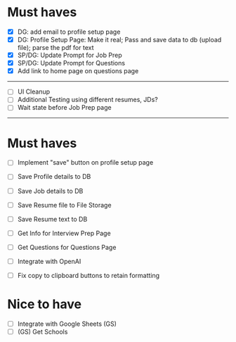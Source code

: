 # Must haves
- [x] DG: add email to profile setup page
- [x] DG: Profile Setup Page: Make it real; Pass and save data to db (upload file); parse the pdf for text
- [x] SP/DG: Update Prompt for Job Prep
- [x] SP/DG: Update Prompt for Questions
- [x] Add link to home page on questions page
---
- [ ] UI Cleanup
- [ ] Additional Testing using different resumes, JDs?
- [ ] Wait state before Job Prep page

---
# Must haves
- [ ] Implement "save" button on profile setup page
- [ ] Save Profile details to DB
- [ ] Save Job details to DB
- [ ] Save Resume file to File Storage
- [ ] Save Resume text to DB

- [ ] Get Info for Interview Prep Page
- [ ] Get Questions for Questions Page
- [ ] Integrate with OpenAI
- [ ] Fix copy to clipboard buttons to retain formatting

# Nice to have
- [ ] Integrate with Google Sheets (GS)
- [ ] (GS) Get Schools